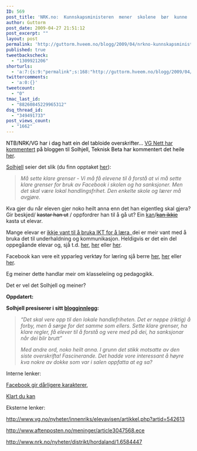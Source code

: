 ```yaml
---
ID: 569
post_title: 'NRK.no:  Kunnskapsministeren  mener  skolene  bør  kunne  straffe  elever  som  bruker  for  mye  tid  på  Facebook  og  lignende  i  skoletiden.'
author: Guttorm
post_date: 2009-04-27 21:51:12
post_excerpt: ""
layout: post
permalink: 'http://guttorm.hveem.no/blogg/2009/04/nrkno-kunnskapsministeren-mener-skolene-b%c3%b8r-kunne-straffe-elever-som-bruker-for-mye-tid-pa-facebook-og-lignende-i-skoletiden/'
published: true
tweetbackscheck:
  - "1309921206"
shorturls:
  - 'a:7:{s:9:"permalink";s:168:"http://guttorm.hveem.no/blogg/2009/04/nrkno-kunnskapsministeren-mener-skolene-b%c3%b8r-kunne-straffe-elever-som-bruker-for-mye-tid-pa-facebook-og-lignende-i-skoletiden/";s:7:"tinyurl";s:25:"http://tinyurl.com/df955c";s:4:"isgd";s:17:"http://is.gd/NSpo";s:5:"bitly";s:20:"http://bit.ly/17j8Dx";s:5:"snipr";s:22:"http://snipr.com/jessc";s:5:"snurl";s:22:"http://snurl.com/jessc";s:7:"snipurl";s:24:"http://snipurl.com/jessc";}'
twittercomments:
  - 'a:0:{}'
tweetcount:
  - "0"
tmac_last_id:
  - "88260845229965312"
dsq_thread_id:
  - "349491733"
post_views_count:
  - "1662"
---
```

<span style="color: #000000;">NTB/NRK/VG har i dag hatt ein del tabloide overskrifter... <a href="http://www.bardvegar.no/2009/04/lang-dag-og-ei-tabloid-verd/#comment-2545">VG Nett har kommentert</a> på bloggen til Solhjell, Teknisk Beta har kommentert det heile <a href="http://tekniskbeta.no/svaret-som-endrer-journalistikken/">her</a>.</span>

<a href="http://bardvegar.no">Solhjell</a> seier det slik (du finn opptaket <a href="http://media.hfk.no/tcs/">her</a>):
<blockquote><strong> </strong><em>Må sette klare grenser
- Vi må få elevene til å forstå at vi må sette klare grenser for bruk av Facebook i skolen og ha sanksjoner. Men det skal være lokal handlingsfrihet. Den enkelte skole og lærer må avgjøre.</em></blockquote>
Kva gjer du når eleven gjer noko heilt anna enn det han eigentleg skal gjera? Gir beskjed/ <span style="text-decoration: line-through;">kastar han ut</span> / oppfordrer han til å gå ut? Ein <a href="http://www.nrk.no/nyheter/1.6583765">kan</a>/<a href="http://www.nrk.no/nyheter/1.6582762"><span style="text-decoration: line-through;">kan ikkje</span></a> kasta ut elevar.

Mange elevar er <a href="http://www.bt.no/utdanning/article481307.ece">ikkje vant til å bruka IKT for å læra, </a>dei er meir vant med å bruka det til underhaldning og kommunikasjon. Heldigvis er det ein del oppegåande elevar og, sjå t.d. <a href="http://delogbruk.ning.com/profiles/blogs/en-elevs-oppfordring-til">her</a>, <a href="http://davinasin.blogspot.com/2009/04/pc-pa-skolen.html">her</a> eller <a href="http://cingt.net/?p=845">her</a>.

Facebook kan vere eit ypparleg verktøy for læring sjå berre <a href="http://tanketraader-ingunn.blogspot.com/2008/11/med-utgangspunkt-i-historiske-personer.html">her</a>, <a href="http://www.mcsweeneys.net/2008/7/30schmelling.html">her</a> eller <a href="http://www.facebook.com/pages/Henrik-Ibsen/7037088595">her</a>.

Eg meiner dette handlar meir om klasseleiing og pedagogikk.

Det er vel det Solhjell og meiner?

<strong>Oppdatert:</strong>

<strong>Solhjell presiserer i sitt <a href="http://www.bardvegar.no/2009/04/lang-dag-og-ei-tabloid-verd/">blogginnlegg</a>: </strong>
<blockquote><em>“Det skal vere opp til den lokale handlefriheten. Det er neppe (riktig) å forby, men å sørge for det samme som ellers. Sette klare grenser, ha klare regler, få elever til å forstå og vere med på dei, ha sanksjonar når dei blir brutt”</em>

<em> </em><em>Med andre ord, noko heilt anna. I grunn det stikk motsatte av den siste overskrifta! Fascinerande. Det hadde vore interessant å høyre kva nokre av dokke som var i salen oppfatta at eg sa?</em><strong>
</strong></blockquote>
Interne lenker:

<a href="http://guttorm.hveem.no/blogg/2009/04/digino-facebook-gir-drligere-karakterer/">Facebook gir dårligere karakterer</a>,

<a href="http://guttorm.hveem.no/blogg/2009/02/digitalt-kompetent-klart-du-kan/">Klart du kan </a>

Eksterne lenker:

<a href="http://www.vg.no/nyheter/innenriks/elevavisen/artikkel.php?artid=542613">http://www.vg.no/nyheter/innenriks/elevavisen/artikkel.php?artid=542613</a>

<a href="http://www.aftenposten.no/meninger/article3047568.ece">http://www.aftenposten.no/meninger/article3047568.ece</a>

<a href="http://www.aftenposten.no/meninger/article3047568.ece">http://www.nrk.no/nyheter/distrikt/hordaland/1.6584447</a>
